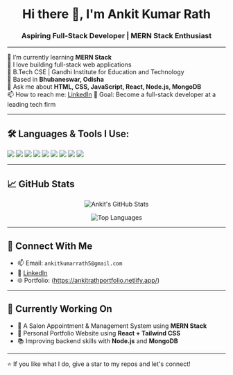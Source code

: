<!-- Profile README for Ankit Kumar Rath -->

<h1 align="center">Hi there 👋, I'm Ankit Kumar Rath</h1>
<h3 align="center">Aspiring Full-Stack Developer | MERN Stack Enthusiast</h3>

---

🔭 I’m currently learning **MERN Stack**  
🌱 I love building full-stack web applications  
💼 B.Tech CSE | Gandhi Institute for Education and Technology  
📍 Based in **Bhubaneswar, Odisha**  
💬 Ask me about **HTML, CSS, JavaScript, React, Node.js, MongoDB**  
📫 How to reach me: [LinkedIn](https://www.linkedin.com/in/ankit-kumar-rath-609020339/) 
🎯 Goal: Become a full-stack developer at a leading tech firm

---

## 🛠️ Languages & Tools I Use:
<p align="left">
  <img src="https://img.shields.io/badge/HTML5-E34F26?style=for-the-badge&logo=html5&logoColor=white"/>
  <img src="https://img.shields.io/badge/CSS3-1572B6?style=for-the-badge&logo=css3&logoColor=white"/>
  <img src="https://img.shields.io/badge/JavaScript-yellow?style=for-the-badge&logo=javascript&logoColor=black"/>
  <img src="https://img.shields.io/badge/React-20232A?style=for-the-badge&logo=react"/>
  <img src="https://img.shields.io/badge/Node.js-339933?style=for-the-badge&logo=nodedotjs&logoColor=white"/>
  <img src="https://img.shields.io/badge/Express.js-000000?style=for-the-badge&logo=express&logoColor=white"/>
  <img src="https://img.shields.io/badge/MongoDB-4EA94B?style=for-the-badge&logo=mongodb&logoColor=white"/>
  <img src="https://img.shields.io/badge/Git-F05032?style=for-the-badge&logo=git&logoColor=white"/>
  <img src="https://img.shields.io/badge/TailwindCSS-06B6D4?style=for-the-badge&logo=tailwindcss&logoColor=white"/>
</p>

---

## 📈 GitHub Stats

<p align="center">
  <img src="https://github-readme-stats.vercel.app/api?username=ankit6370232757&show_icons=true&theme=radical" alt="Ankit's GitHub Stats" />
</p>

<p align="center">
  <img src="https://github-readme-stats.vercel.app/api/top-langs/?username=ankit6370232757&layout=compact&theme=radical" alt="Top Languages" />
</p>

---


## 🔗 Connect With Me

- 📫 Email: `ankitkumarrath5@gmail.com`
- 💼 [LinkedIn](https://www.linkedin.com/in/ankit-kumar-rath-609020339/) 
- 🌐 Portfolio: (https://ankitrathportfolio.netlify.app/)

---

## 🧠 Currently Working On

- 🔧 A Salon Appointment & Management System using **MERN Stack**
- 🧪 Personal Portfolio Website using **React + Tailwind CSS**
- 📚 Improving backend skills with **Node.js** and **MongoDB**

---

⭐️ If you like what I do, give a star to my repos and let's connect!

